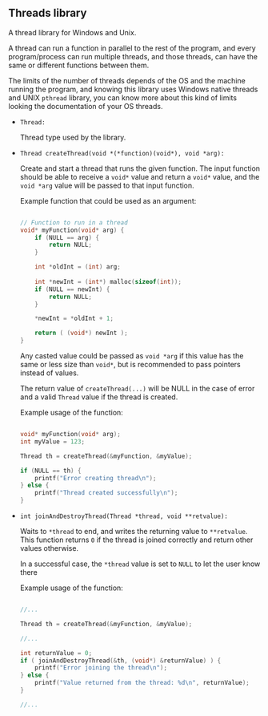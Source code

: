 ## Threads library

A thread library for Windows and Unix.

A thread can run a function in parallel to the rest of the program, and every program/process can run multiple threads, and those threads, can have the same or different functions between them.

The limits of the number of threads depends of the OS and the machine running the program, and knowing this library uses Windows native threads and UNIX `pthread` library, you can know more about this kind of limits looking the documentation of your OS threads.


- `Thread:`

	Thread type used by the library.
	
	


- `Thread createThread(void *(*function)(void*), void *arg):`

	Create and start a thread that runs the given function.
	The input function should be able to receive a `void*` value and return a `void*` value, and the `void *arg` value will be passed to that input function.

	Example function that could be used as an argument:
	```c
	
	// Function to run in a thread
	void* myFunction(void* arg) {
		if (NULL == arg) {
			return NULL;
		}
	
		int *oldInt = (int) arg;
		
		int *newInt = (int*) malloc(sizeof(int));
		if (NULL == newInt) {
			return NULL;
		}
	
		*newInt = *oldInt + 1;
	
		return ( (void*) newInt );
	}
	
	```

	Any casted value could be passed as `void *arg` if this value has the same or less size than `void*`, but is recommended to pass pointers instead of values.

	The return value of `createThread(...)` will be NULL in the case of error and a valid `Thread` value if the thread is created.

	Example usage of the function:
	```c
	
	void* myFunction(void* arg);
	int myValue = 123;
	
	Thread th = createThread(&myFunction, &myValue);
	
	if (NULL == th) {
		printf("Error creating thread\n");
	} else {
		printf("Thread created successfully\n");
	}
	
	```




- `int joinAndDestroyThread(Thread *thread, void **retvalue):`

	Waits to `*thread` to end, and writes the returning value to `**retvalue`. This function returns `0` if the thread is joined correctly and return other values otherwise.

	In a successful case, the `*thread` value is set to `NULL` to let the user know there 

	Example usage of the function:
	```c
	
	//...
	
	Thread th = createThread(&myFunction, &myValue);
	
	//...
	
	int returnValue = 0;
	if ( joinAndDestroyThread(&th, (void*) &returnValue) ) {
		printf("Error joining the thread\n");
	} else {
		printf("Value returned from the thread: %d\n", returnValue);
	}
	
	//...
	
	```

